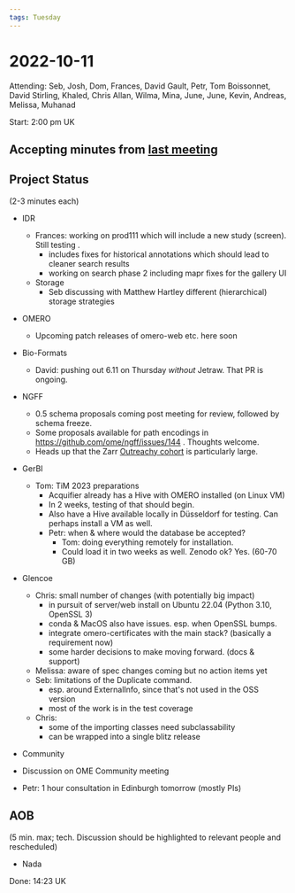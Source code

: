 ```yaml
---
tags: Tuesday
---
```


# 2022-10-11

Attending: Seb, Josh, Dom, Frances, David Gault, Petr, Tom Boissonnet, David Stirling, Khaled, Chris Allan, Wilma, Mina, June, June, Kevin, Andreas, Melissa, Muhanad

Start: 2:00 pm UK

## Accepting minutes from [last meeting](https://github.com/ome/meeting-minutes)

## Project Status

(2-3 minutes each)

- IDR
  - Frances: working on prod111 which will include a new study (screen). Still testing .
    - includes fixes for historical annotations which should lead to cleaner search results
    - working on search phase 2 including mapr fixes for the gallery UI
  - Storage
    - Seb discussing with Matthew Hartley different (hierarchical) storage strategies

- OMERO
  - Upcoming patch releases of omero-web etc. here soon

- Bio-Formats
  - David: pushing out 6.11 on Thursday _without_ Jetraw. That PR is ongoing.

- NGFF
  - 0.5 schema proposals coming post meeting for review, followed by schema freeze.
  - Some proposals available for path encodings in https://github.com/ome/ngff/issues/144 . Thoughts welcome.
  - Heads up that the Zarr [Outreachy cohort](https://outreachy.org/) is particularly large.

- GerBI
  - Tom: TiM 2023 preparations
    - Acquifier already has a Hive with OMERO installed (on Linux VM)
    - In 2 weeks, testing of that should begin.
    - Also have a Hive available locally in Düsseldorf for testing. Can perhaps install a VM as well.
    - Petr: when & where would the database be accepted?
      - Tom: doing everything remotely for installation.
      - Could load it in two weeks as well. Zenodo ok? Yes. (60-70 GB)

- Glencoe
  - Chris: small number of changes (with potentially big impact)
    - in pursuit of server/web install on Ubuntu 22.04 (Python 3.10, OpenSSL 3)
    - conda & MacOS also have issues. esp. when OpenSSL bumps.
    - integrate omero-certificates with the main stack? (basically a requirement now)
    - some harder decisions to make moving forward. (docs & support)
  - Melissa: aware of spec changes coming but no action items yet
  - Seb: limitations of the Duplicate command.
    - esp. around ExternalInfo, since that's not used in the OSS version
    - most of the work is in the test coverage
  - Chris:
    - some of the importing classes need subclassability
    - can be wrapped into a single blitz release

- Community
 - Discussion on OME Community meeting
 - Petr: 1 hour consultation in Edinburgh tomorrow (mostly PIs)

## AOB

(5 min. max; tech. Discussion should be highlighted to relevant people and rescheduled)

- Nada

Done: 14:23 UK

